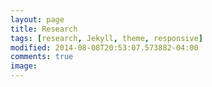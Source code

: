 ```yaml
---
layout: page
title: Research
tags: [research, Jekyll, theme, responsive]
modified: 2014-08-08T20:53:07.573882-04:00
comments: true
image:
---
```


